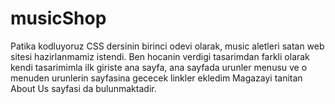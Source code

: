 # musicShop
Patika kodluyoruz  CSS dersinin birinci odevi olarak, music aletleri satan web sitesi hazirlanmamiz istendi.
Ben hocanin verdigi tasarimdan farkli olarak kendi tasarimimla ilk giriste ana sayfa, ana sayfada urunler menusu ve o menuden urunlerin sayfasina gececek linkler ekledim
Magazayi tanitan About Us sayfasi da bulunmaktadir.
